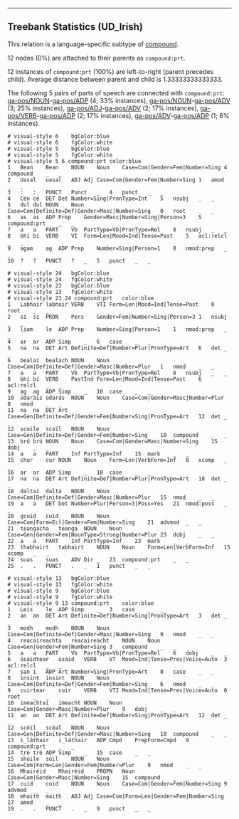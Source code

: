 

--------------------------------------------------------------------------------

## Treebank Statistics (UD_Irish)

This relation is a language-specific subtype of [compound]().

12 nodes (0%) are attached to their parents as `compound:prt`.

12 instances of `compound:prt` (100%) are left-to-right (parent precedes child).
Average distance between parent and child is 1.33333333333333.

The following 5 pairs of parts of speech are connected with `compound:prt`: [ga-pos/NOUN]()-[ga-pos/ADP]() (4; 33% instances), [ga-pos/NOUN]()-[ga-pos/ADV]() (3; 25% instances), [ga-pos/ADJ]()-[ga-pos/ADV]() (2; 17% instances), [ga-pos/VERB]()-[ga-pos/ADP]() (2; 17% instances), [ga-pos/ADV]()-[ga-pos/ADP]() (1; 8% instances).


~~~ conllu
# visual-style 6	bgColor:blue
# visual-style 6	fgColor:white
# visual-style 5	bgColor:blue
# visual-style 5	fgColor:white
# visual-style 5 6 compound:prt	color:blue
1	Bean	Bean	NOUN	Noun	Case=Com|Gender=Fem|Number=Sing	4	compound	_	_
2	Uasal	uasal	ADJ	Adj	Case=Com|Gender=Fem|Number=Sing	1	amod	_	_
3	:	:	PUNCT	Punct	_	4	punct	_	_
4	Cén	cé	DET	Det	Number=Sing|PronType=Int	5	nsubj	_	_
5	dul	dul	NOUN	Noun	Case=Com|Definite=Def|Gender=Masc|Number=Sing	0	root	_	_
6	as	as	ADP	Prep	Gender=Masc|Number=Sing|Person=3	5	compound:prt	_	_
7	a	a	PART	Vb	PartType=Vb|PronType=Rel	8	nsubj	_	_
8	bhí	bí	VERB	VI	Form=Len|Mood=Ind|Tense=Past	5	acl:relcl	_	_
9	agam	ag	ADP	Prep	Number=Sing|Person=1	8	nmod:prep	_	_
10	?	?	PUNCT	?	_	5	punct	_	_

~~~


~~~ conllu
# visual-style 24	bgColor:blue
# visual-style 24	fgColor:white
# visual-style 23	bgColor:blue
# visual-style 23	fgColor:white
# visual-style 23 24 compound:prt	color:blue
1	Labhair	labhair	VERB	VTI	Form=Len|Mood=Ind|Tense=Past	0	root	_	_
2	sí	sí	PRON	Pers	Gender=Fem|Number=Sing|Person=3	1	nsubj	_	_
3	liom	le	ADP	Prep	Number=Sing|Person=1	1	nmod:prep	_	_
4	ar	ar	ADP	Simp	_	6	case	_	_
5	na	na	DET	Art	Definite=Def|Number=Plur|PronType=Art	6	det	_	_
6	bealaí	bealach	NOUN	Noun	Case=Com|Definite=Def|Gender=Masc|Number=Plur	1	nmod	_	_
7	a	a	PART	Vb	PartType=Vb|PronType=Rel	8	nsubj	_	_
8	bhí	bí	VERB	PastInd	Form=Len|Mood=Ind|Tense=Past	6	acl:relcl	_	_
9	ag	ag	ADP	Simp	_	10	case	_	_
10	údaráis	údarás	NOUN	Noun	Case=Com|Gender=Masc|Number=Plur	8	nmod	_	_
11	na	na	DET	Art	Case=Gen|Definite=Def|Gender=Fem|Number=Sing|PronType=Art	12	det	_	_
12	scoile	scoil	NOUN	Noun	Case=Gen|Definite=Def|Gender=Fem|Number=Sing	10	compound	_	_
13	brú	brú	NOUN	Noun	Case=Com|Gender=Masc|Number=Sing	15	dobj	_	_
14	a	a	PART	Inf	PartType=Inf	15	mark	_	_
15	chur	cur	NOUN	Noun	Form=Len|VerbForm=Inf	8	xcomp	_	_
16	ar	ar	ADP	Simp	_	18	case	_	_
17	na	na	DET	Art	Definite=Def|Number=Plur|PronType=Art	18	det	_	_
18	daltaí	dalta	NOUN	Noun	Case=Com|Definite=Def|Gender=Masc|Number=Plur	15	nmod	_	_
19	a	a	DET	Det	Number=Plur|Person=3|Poss=Yes	21	nmod:poss	_	_
20	gcuid	cuid	NOUN	Noun	Case=Com|Form=Ecl|Gender=Fem|Number=Sing	21	advmod	_	_
21	teangacha	teanga	NOUN	Noun	Case=Gen|Gender=Fem|NounType=Strong|Number=Plur	23	dobj	_	_
22	a	a	PART	Inf	PartType=Inf	23	mark	_	_
23	thabhairt	tabhairt	NOUN	Noun	Form=Len|VerbForm=Inf	15	xcomp	_	_
24	suas	suas	ADV	Dir	_	23	compound:prt	_	_
25	.	.	PUNCT	.	_	1	punct	_	_

~~~


~~~ conllu
# visual-style 13	bgColor:blue
# visual-style 13	fgColor:white
# visual-style 9	bgColor:blue
# visual-style 9	fgColor:white
# visual-style 9 13 compound:prt	color:blue
1	Leis	le	ADP	Simp	_	3	case	_	_
2	an	an	DET	Art	Definite=Def|Number=Sing|PronType=Art	3	det	_	_
3	modh	modh	NOUN	Noun	Case=Com|Definite=Def|Gender=Masc|Number=Sing	9	nmod	_	_
4	reacaireachta	reacaireacht	NOUN	Noun	Case=Gen|Gender=Fem|Number=Sing	3	compound	_	_
5	a	a	PART	Vb	PartType=Vb|PronType=Rel	6	dobj	_	_
6	úsáidtear	úsáid	VERB	VT	Mood=Ind|Tense=Pres|Voice=Auto	3	acl:relcl	_	_
7	san	i	ADP	Art	Number=Sing|PronType=Art	8	case	_	_
8	insint	insint	NOUN	Noun	Case=Com|Definite=Def|Gender=Fem|Number=Sing	6	nmod	_	_
9	cuirtear	cuir	VERB	VTI	Mood=Ind|Tense=Pres|Voice=Auto	0	root	_	_
10	imeachtaí	imeacht	NOUN	Noun	Case=Com|Gender=Masc|Number=Plur	9	dobj	_	_
11	an	an	DET	Art	Definite=Def|Number=Sing|PronType=Art	12	det	_	_
12	scéil	scéal	NOUN	Noun	Case=Gen|Definite=Def|Gender=Masc|Number=Sing	10	compound	_	_
13	i_láthair	i_láthair	ADP	Cmpd	PrepForm=Cmpd	9	compound:prt	_	_
14	tré	tré	ADP	Simp	_	15	case	_	_
15	shúile	súil	NOUN	Noun	Case=Com|Form=Len|Gender=Fem|Number=Plur	9	nmod	_	_
16	Mhairéid	Mhairéid	PROPN	Noun	Case=Com|Gender=Masc|Number=Sing	15	compound	_	_
17	cuid	cuid	NOUN	Noun	Case=Com|Gender=Fem|Number=Sing	9	advmod	_	_
18	mhaith	maith	ADJ	Adj	Case=Com|Form=Len|Gender=Fem|Number=Sing	17	amod	_	_
19	.	.	PUNCT	.	_	9	punct	_	_

~~~


